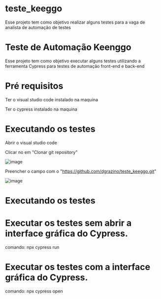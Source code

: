 # teste_keeggo
Esse projeto tem como objetivo realizar alguns testes para a vaga de analista de automação de testes
# Teste de Automação Keenggo
Esse projeto tem como objetivo executar alguns testes utilizando a ferramenta Cypress para testes de automação front-end e back-end 


# Pré requisitos
Ter o visual studio code instalado na maquina 

Ter o cypress instalado na maquina 

# Executando os testes 
Abrir o visual studio code

Clicar no em "Clonar git repository" 

![image](https://github.com/dgrazino/teste_keeggo/assets/10001324/c342c326-46ec-4c93-aea0-4f3337f7d6c9)

Preencher o campo com o "https://github.com/dgrazino/teste_keeggo.git"

![image](https://github.com/dgrazino/teste_keeggo/assets/10001324/d0ff9642-aaa0-404e-ade8-4bbd7f1d2888)

# Executando os testes

# Executar os testes sem abrir a interface gráfica do Cypress.

comando: npx cypress run

# Executar os testes com a interface gráfica do Cypress.

comando: npx cypress open
